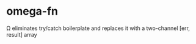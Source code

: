# omega-fn
Ω eliminates try/catch boilerplate and replaces it with a two-channel [err, result] array
